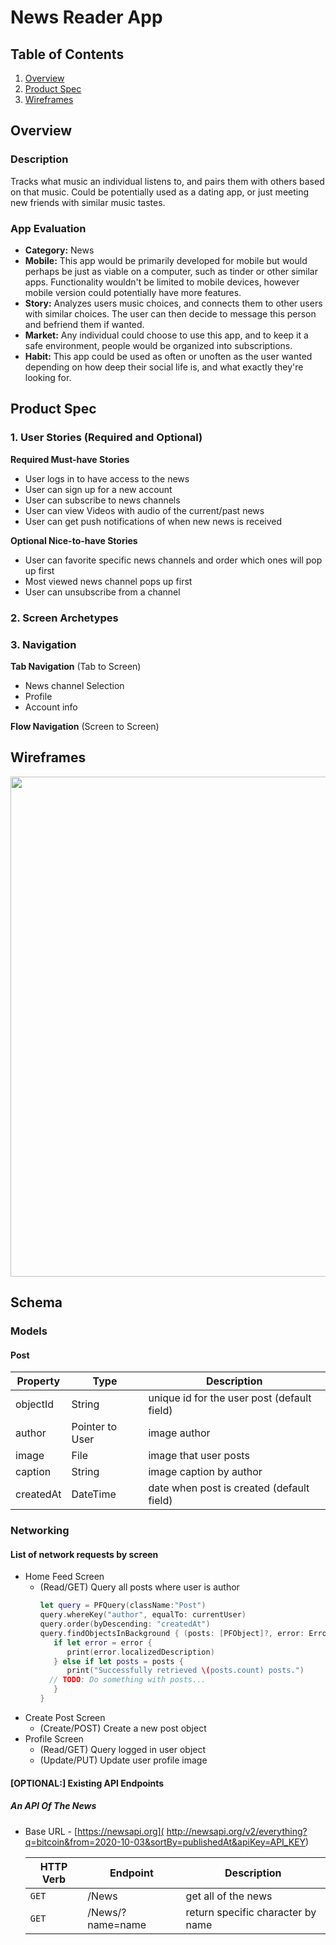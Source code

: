 # News Reader App

## Table of Contents
1. [Overview](#Overview)
1. [Product Spec](#Product-Spec)
1. [Wireframes](#Wireframes)

## Overview
### Description
Tracks what music an individual listens to, and pairs them with others based on that music. Could be potentially used as a dating app, or just meeting new friends with similar music tastes.

### App Evaluation
- **Category:** News
- **Mobile:** This app would be primarily developed for mobile but would perhaps be just as viable on a computer, such as tinder or other similar apps. Functionality wouldn't be limited to mobile devices, however mobile version could potentially have more features.
- **Story:** Analyzes users music choices, and connects them to other users with similar choices. The user can then decide to message this person and befriend them if wanted.
- **Market:** Any individual could choose to use this app, and to keep it a safe environment, people would be organized into subscriptions.
- **Habit:** This app could be used as often or unoften as the user wanted depending on how deep their social life is, and what exactly they're looking for.


## Product Spec
### 1. User Stories (Required and Optional)

**Required Must-have Stories**

* User logs in to have access to the news
* User can sign up for a new account
* User can subscribe to news channels
* User can view Videos with audio of the current/past news
* User can get push notifications of when new news is received

**Optional Nice-to-have Stories**

* User can favorite specific news channels and order which ones will pop up first
* Most viewed news channel pops up first
* User can unsubscribe from a channel

### 2. Screen Archetypes



### 3. Navigation

**Tab Navigation** (Tab to Screen)

* News channel Selection
* Profile 
* Account info


**Flow Navigation** (Screen to Screen)

## Wireframes
<img src="file:///Users/dariusgroves/Downloads/1000x1332.jpeg.beb1a366acc34c0eac82810600c2bbf7.large.jpeg" width=800><br>

## Schema 
### Models
#### Post

   | Property      | Type     | Description |
   | ------------- | -------- | ------------|
   | objectId      | String   | unique id for the user post (default field) |
   | author        | Pointer to User| image author |
   | image         | File     | image that user posts |
   | caption       | String   | image caption by author |
   | createdAt     | DateTime | date when post is created (default field) |
   
### Networking
#### List of network requests by screen
   - Home Feed Screen
      - (Read/GET) Query all posts where user is author
         ```swift
         let query = PFQuery(className:"Post")
         query.whereKey("author", equalTo: currentUser)
         query.order(byDescending: "createdAt")
         query.findObjectsInBackground { (posts: [PFObject]?, error: Error?) in
            if let error = error { 
               print(error.localizedDescription)
            } else if let posts = posts {
               print("Successfully retrieved \(posts.count) posts.")
           // TODO: Do something with posts...
            }
         }
         ```
   - Create Post Screen
      - (Create/POST) Create a new post object
   - Profile Screen
      - (Read/GET) Query logged in user object
      - (Update/PUT) Update user profile image
      
#### [OPTIONAL:] Existing API Endpoints
##### An API Of The News
- Base URL - [https://newsapi.org](
http://newsapi.org/v2/everything?q=bitcoin&from=2020-10-03&sortBy=publishedAt&apiKey=API_KEY)

   HTTP Verb | Endpoint | Description
   ----------|----------|------------
    `GET`    | /News | get all of the news
    `GET`    | /News/?name=name | return specific character by name


